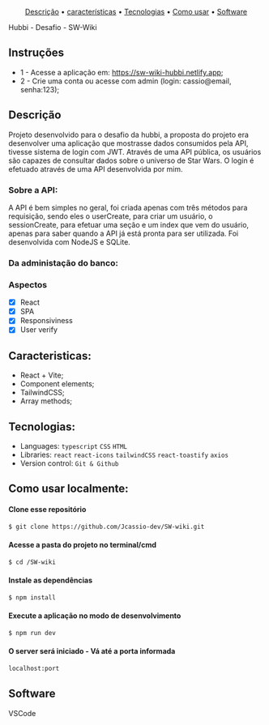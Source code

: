 <p align="center">
 <a href="#Description">Descrição</a> •
 <a href="#Features">características</a> • 
 <a href="#Technologies">Tecnologias</a> •
 <a href="#How to use">Como usar</a> •
 <a href="#Software">Software</a> 
</p>

Hubbi - Desafio - SW-Wiki

## Instruções
- 1 - Acesse a aplicação em: https://sw-wiki-hubbi.netlify.app;
- 2 - Crie uma conta ou acesse com admin (login: cassio@email, senha:123);

</div>
<div id="Description">

## Descrição

Projeto desenvolvido para o desafio da hubbi, a proposta do projeto era desenvolver uma aplicação que mostrasse dados consumidos pela API, tivesse sistema de login com JWT. Através de uma API pública, os usuários são capazes de consultar dados sobre o universo de Star Wars. O login é efetuado através de uma API desenvolvida por mim.

### Sobre a API:
A API é bem simples no geral, foi criada apenas com três métodos para requisição, sendo eles o userCreate, para criar um usuário, o sessionCreate, para efetuar uma seção e um index que vem do usuário, apenas para saber quando a API já está pronta para ser utilizada. Foi desenvolvida com NodeJS e SQLite.

### Da administação do banco:
</div> 
<div id="Features">

### Aspectos

- [x] React
- [x] SPA
- [x] Responsiviness
- [x] User verify

</div>
<div id="Characteristics">

## Caracteristicas:
- React + Vite;
- Component elements;
- TailwindCSS;
- Array methods;

</div>
<div id="Technologies">

## Tecnologias:

- Languages: `typescript` `CSS` `HTML`
- Libraries: `react` `react-icons` `tailwindCSS` `react-toastify` `axios`
- Version control: `Git & Github`

</div>
<div id="How to use">

## Como usar localmente:

#### Clone esse repositório

```bash
$ git clone https://github.com/Jcassio-dev/SW-wiki.git
```

#### Acesse a pasta do projeto no terminal/cmd

```bash
$ cd /SW-wiki
```

#### Instale as dependências

```bash
$ npm install
```

#### Execute a aplicação no modo de desenvolvimento

```bash
$ npm run dev
```
#### O server será iniciado - Vá até a porta informada
```bash
localhost:port
```
</div>
<div id="Software">

## Software

VSCode
</div>
